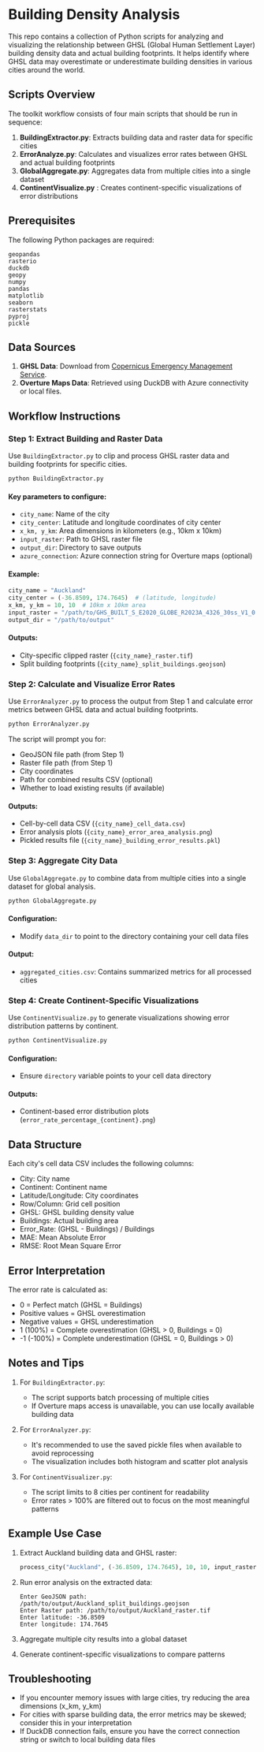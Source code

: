 # Building Density Analysis 

This repo contains a collection of Python scripts for analyzing and visualizing the relationship between GHSL (Global Human Settlement Layer) building density data and actual building footprints. It helps identify where GHSL data may overestimate or underestimate building densities in various cities around the world.

## Scripts Overview

The toolkit workflow consists of four main scripts that should be run in sequence:

1. **BuildingExtractor.py**: Extracts building data and raster data for specific cities
2. **ErrorAnalyze.py**: Calculates and visualizes error rates between GHSL and actual building footprints
3. **GlobalAggregate.py**: Aggregates data from multiple cities into a single dataset
4. **ContinentVisualize.py** : Creates continent-specific visualizations of error distributions

## Prerequisites

The following Python packages are required:

```
geopandas
rasterio
duckdb
geopy
numpy
pandas
matplotlib
seaborn
rasterstats
pyproj
pickle
```

## Data Sources
1. **GHSL Data**: Download from [Copernicus Emergency Management Service](https://human-settlement.emergency.copernicus.eu/download.php).
2. **Overture Maps Data**: Retrieved using DuckDB with Azure connectivity or local files.

## Workflow Instructions

### Step 1: Extract Building and Raster Data

Use `BuildingExtractor.py` to clip and process GHSL raster data and building footprints for specific cities.

```bash
python BuildingExtractor.py
```

#### Key parameters to configure:
- `city_name`: Name of the city
- `city_center`: Latitude and longitude coordinates of city center
- `x_km, y_km`: Area dimensions in kilometers (e.g., 10km x 10km)
- `input_raster`: Path to GHSL raster file
- `output_dir`: Directory to save outputs
- `azure_connection`: Azure connection string for Overture maps (optional)

#### Example:
```python
city_name = "Auckland"
city_center = (-36.8509, 174.7645)  # (latitude, longitude)
x_km, y_km = 10, 10  # 10km x 10km area
input_raster = "/path/to/GHS_BUILT_S_E2020_GLOBE_R2023A_4326_30ss_V1_0.tif"
output_dir = "/path/to/output"
```

#### Outputs:
- City-specific clipped raster (`{city_name}_raster.tif`)
- Split building footprints (`{city_name}_split_buildings.geojson`)

### Step 2: Calculate and Visualize Error Rates

Use `ErrorAnalyzer.py` to process the output from Step 1 and calculate error metrics between GHSL data and actual building footprints.

```bash
python ErrorAnalyzer.py
```

The script will prompt you for:
- GeoJSON file path (from Step 1)
- Raster file path (from Step 1)
- City coordinates
- Path for combined results CSV (optional)
- Whether to load existing results (if available)

#### Outputs:
- Cell-by-cell data CSV (`{city_name}_cell_data.csv`)
- Error analysis plots (`{city_name}_error_area_analysis.png`)
- Pickled results file (`{city_name}_building_error_results.pkl`)

### Step 3: Aggregate City Data

Use `GlobalAggregate.py` to combine data from multiple cities into a single dataset for global analysis.

```bash
python GlobalAggregate.py
```

#### Configuration:
- Modify `data_dir` to point to the directory containing your cell data files

#### Output:
- `aggregated_cities.csv`: Contains summarized metrics for all processed cities

### Step 4: Create Continent-Specific Visualizations

Use `ContinentVisualize.py` to generate visualizations showing error distribution patterns by continent.

```bash
python ContinentVisualize.py
```

#### Configuration:
- Ensure `directory` variable points to your cell data directory

#### Outputs:
- Continent-based error distribution plots (`error_rate_percentage_{continent}.png`)

## Data Structure

Each city's cell data CSV includes the following columns:
- City: City name
- Continent: Continent name
- Latitude/Longitude: City coordinates
- Row/Column: Grid cell position
- GHSL: GHSL building density value
- Buildings: Actual building area
- Error_Rate: (GHSL - Buildings) / Buildings
- MAE: Mean Absolute Error
- RMSE: Root Mean Square Error

## Error Interpretation

The error rate is calculated as:
- 0 = Perfect match (GHSL = Buildings)
- Positive values = GHSL overestimation
- Negative values = GHSL underestimation
- 1 (100%) = Complete overestimation (GHSL > 0, Buildings = 0)
- -1 (-100%) = Complete underestimation (GHSL = 0, Buildings > 0)

## Notes and Tips

1. For `BuildingExtractor.py`:
   - The script supports batch processing of multiple cities
   - If Overture maps access is unavailable, you can use locally available building data

2. For `ErrorAnalyzer.py`:
   - It's recommended to use the saved pickle files when available to avoid reprocessing
   - The visualization includes both histogram and scatter plot analysis

3. For `ContinentVisualizer.py`:
   - The script limits to 8 cities per continent for readability
   - Error rates > 100% are filtered out to focus on the most meaningful patterns

## Example Use Case

1. Extract Auckland building data and GHSL raster:
   ```python
   process_city("Auckland", (-36.8509, 174.7645), 10, 10, input_raster, output_dir)
   ```

2. Run error analysis on the extracted data:
   ```
   Enter GeoJSON path: /path/to/output/Auckland_split_buildings.geojson
   Enter Raster path: /path/to/output/Auckland_raster.tif
   Enter latitude: -36.8509
   Enter longitude: 174.7645
   ```

3. Aggregate multiple city results into a global dataset
4. Generate continent-specific visualizations to compare patterns

## Troubleshooting

- If you encounter memory issues with large cities, try reducing the area dimensions (x_km, y_km)
- For cities with sparse building data, the error metrics may be skewed; consider this in your interpretation
- If DuckDB connection fails, ensure you have the correct connection string or switch to local building data files